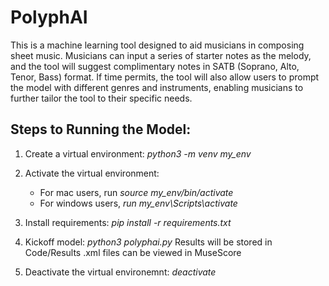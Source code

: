 # PolyphAI

This is a machine learning tool designed to aid musicians in composing sheet music. Musicians can input a series of starter notes as the melody, and the tool will suggest complimentary notes in SATB (Soprano, Alto, Tenor, Bass) format. If time permits, the tool will also allow users to prompt the model with different genres and instruments, enabling musicians to further tailor the tool to their specific needs.

## Steps to Running the Model:
1. Create a virtual environment: _python3 -m venv my_env_

2. Activate the virtual environment:
   - For mac users, run _source my_env/bin/activate_
   - For windows users, _run my_env\Scripts\activate_

3. Install requirements: _pip install -r requirements.txt_

4. Kickoff model: _python3 polyphai.py_
   Results will be stored in Code/Results
   .xml files can be viewed in MuseScore

5. Deactivate the virtual environemnt: _deactivate_
